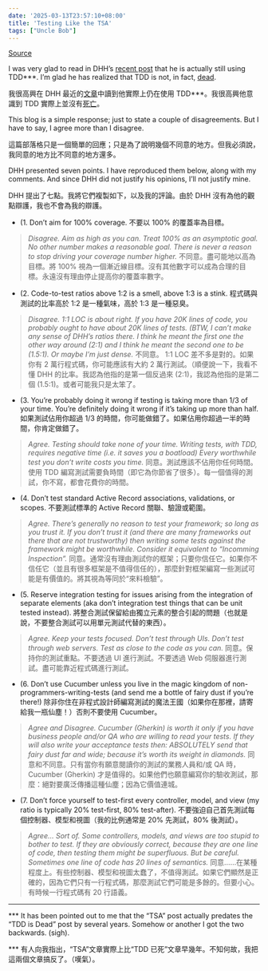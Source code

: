 ```yaml
---
date: '2025-03-13T23:57:10+08:00'
title: 'Testing Like the TSA'
tags: ["Uncle Bob"]
---
```

[Source](https://blog.cleancoder.com/uncle-bob/2017/03/06/TestingLikeTheTSA.html)

I was very glad to read in DHH’s [recent post](https://signalvnoise.com/posts/3159-testing-like-the-tsa) that he is actually still using TDD***. I’m glad he has realized that TDD is not, in fact, [dead](http://david.heinemeierhansson.com/2014/tdd-is-dead-long-live-testing.html).

我很高興在 DHH 最近的[文章](https://www.google.com/url?sa=E&q=https%3A%2F%2Fsignalvnoise.com%2Fposts%2F3159-testing-like-the-tsa)中讀到他實際上仍在使用 TDD***。我很高興他意識到 TDD 實際上並沒有[死亡](https://www.google.com/url?sa=E&q=http%3A%2F%2Fdavid.heinemeierhansson.com%2F2014%2Ftdd-is-dead-long-live-testing.html)。

This blog is a simple response; just to state a couple of disagreements. But I have to say, I agree more than I disagree.

這篇部落格只是一個簡單的回應；只是為了說明幾個不同意的地方。但我必須說，我同意的地方比不同意的地方還多。

DHH presented seven points. I have reproduced them below, along with my comments. And since DHH did not justify his opinions, I’ll not justify mine.

DHH 提出了七點。我將它們複製如下，以及我的評論。由於 DHH 沒有為他的觀點辯護，我也不會為我的辯護。

- (1. Don’t aim for 100% coverage. 不要以 100% 的覆蓋率為目標。

> _Disagree. Aim as high as you can. Treat 100% as an asymptotic goal. No other number makes a reasonable goal. There is never a reason to stop driving your coverage number higher._
> 不同意。盡可能地以高為目標。將 100% 視為一個漸近線目標。沒有其他數字可以成為合理的目標。永遠沒有理由停止提高你的覆蓋率數字。

- (2. Code-to-test ratios above 1:2 is a smell, above 1:3 is a stink. 程式碼與測試的比率高於 1:2 是一種氣味，高於 1:3 是一種惡臭。

> _Disagree. 1:1 LOC is about right. If you have 20K lines of code, you probably ought to have about 20K lines of tests. (BTW, I can’t make any sense of DHH’s ratios there. I think he meant the first one the other way around (2:1) and I think he meant the second one to be (1.5:1). Or maybe I’m just dense._
> 不同意。 1:1 LOC 差不多是對的。如果你有 2 萬行程式碼，你可能應該有大約 2 萬行測試。（順便說一下，我看不懂 DHH 的比率。我認為他指的是第一個反過來 (2:1)，我認為他指的是第二個 (1.5:1)。或者可能我只是太笨了。

- (3. You’re probably doing it wrong if testing is taking more than 1/3 of your time. You’re definitely doing it wrong if it’s taking up more than half. 如果測試佔用你超過 1/3 的時間，你可能做錯了。如果佔用你超過一半的時間，你肯定做錯了。

> _Agree. Testing should take none of your time. Writing tests, with TDD, requires negative time (i.e. it saves you a boatload) Every worthwhile test you don’t write costs you time._
> 同意。測試應該不佔用你任何時間。使用 TDD 編寫測試需要負時間（即它為你節省了很多）。每一個值得的測試，你不寫，都會花費你的時間。

- (4. Don’t test standard Active Record associations, validations, or scopes. 不要測試標準的 Active Record 關聯、驗證或範圍。

> _Agree. There’s generally no reason to test your framework; so long as you trust it. If you don’t trust it (and there are many frameworks out there that are not trustworthy) then writing some tests against the framework might be worthwhile. Consider it equivalent to “Incomming Inspection”._
> 同意。通常沒有理由測試你的框架；只要你信任它。如果你不信任它（並且有很多框架是不值得信任的），那麼針對框架編寫一些測試可能是有價值的。將其視為等同於“來料檢驗”。

- (5. Reserve integration testing for issues arising from the integration of separate elements (aka don’t integration test things that can be unit tested instead). 將整合測試保留給由獨立元素的整合引起的問題（也就是說，不要整合測試可以用單元測試代替的東西）。

> _Agree. Keep your tests focused. Don’t test through UIs. Don’t test through web servers. Test as close to the code as you can._
> 同意。保持你的測試重點。不要透過 UI 進行測試。不要透過 Web 伺服器進行測試。盡可能靠近程式碼進行測試。

- (6. Don’t use Cucumber unless you live in the magic kingdom of non-programmers-writing-tests (and send me a bottle of fairy dust if you’re there!) 除非你住在非程式設計師編寫測試的魔法王國（如果你在那裡，請寄給我一瓶仙塵！）否則不要使用 Cucumber。

> _Agree and Disagree. Cucumber (Gherkin) is worth it only if you have business people and/or QA who are willing to read your tests. If they will also write your acceptance tests then: ABSOLUTELY send that fairy dust far and wide; because it’s worth its weight in diamonds._
> 同意和不同意。只有當你有願意閱讀你的測試的業務人員和/或 QA 時，Cucumber (Gherkin) 才是值得的。如果他們也願意編寫你的驗收測試，那麼：絕對要廣泛傳播這種仙塵；因為它價值連城。

- (7. Don’t force yourself to test-first every controller, model, and view (my ratio is typically 20% test-first, 80% test-after). 不要強迫自己首先測試每個控制器、模型和視圖（我的比例通常是 20% 先測試，80% 後測試）。

> _Agree… Sort of. Some controllers, models, and views are too stupid to bother to test. If they are obviously correct, because they are one line of code, then testing them might be superfluous. But be careful. Sometimes one line of code has 20 lines of semantics._
> 同意……在某種程度上。有些控制器、模型和視圖太蠢了，不值得測試。如果它們顯然是正確的，因為它們只有一行程式碼，那麼測試它們可能是多餘的。但要小心。有時候一行程式碼有 20 行語義。

---

*** It has been pointed out to me that the “TSA” post actually predates the “TDD is Dead” post by several years. Somehow or another I got the two backwards. (sigh).

*** 有人向我指出，“TSA”文章實際上比“TDD 已死”文章早幾年。不知何故，我把這兩個文章搞反了。（嘆氣）。